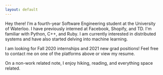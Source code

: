 ```yaml
---
layout: default
---
```


Hey there! I’m a fourth-year Software Engineering student at the University of Waterloo. I have previously interned at Facebook, Shopify, and TD. I'm familiar with Python, C++, and Ruby. I am currently interested in distributed systems and have also started delving into machine learning. 

I am looking for Fall 2020 internships and 2021 new grad positions!  Feel free to contact me on one of the platforms above or view my resume.

On a non-work related note, I enjoy hiking, reading, and everything space related. 